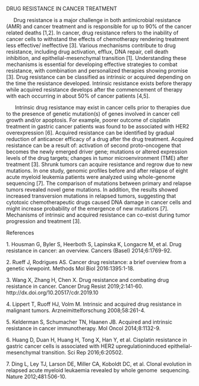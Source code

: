 DRUG RESISTANCE IN CANCER TREATMENT

     Drug resistance is a major challenge in both antimicrobial resistance (AMR) and cancer treatment and is responsible for up to 90% of the cancer related deaths \[1,2]. In cancer, drug resistance refers to the inability of cancer cells to withstand the effects of chemotherapy rendering treatment less effective/ ineffective \[3]. Various mechanisms contribute to drug resistance, including drug activation, efflux, DNA repair, cell death inhibition, and epithelial-mesenchymal transition \[1]. Understanding these mechanisms is essential for developing effective strategies to combat resistance, with combination and personalized therapies showing promise \[3]. Drug resistance can be classified as intrinsic or acquired depending on the time the resistance developed. Intrinsic resistance exists before therapy while acquired resistance develops after the commencement of therapy with each occurring in about 50% of cancer patients \[4,5].

      Intrinsic drug resistance may exist in cancer cells prior to therapies due to the presence of genetic mutation(s) of genes involved in cancer cell growth and/or apoptosis. For example, poorer outcome of cisplatin treatment in gastric cancer patients was found to be associated with HER2 overexpression \[6]. Acquired resistance can be identified by gradual reduction of anticancer efficacy of a drug after the drug treatment. Acquired resistance can be a result of: activation of second proto-oncogene that becomes the newly emerged driver gene; mutations or altered expression levels of the drug targets; changes in tumor microenvironment (TME) after treatment \[3]. Shrunk tumors can acquire resistance and regrow due to new mutations. In one study, genomic profiles before and after relapse of eight acute myeloid leukemia patients were analyzed using whole-genome sequencing \[7]. The comparison of mutations between primary and relapse tumors revealed novel gene mutations. In addition, the results showed increased transversion mutations in relapsed tumors, suggesting that cytotoxic chemotherapeutic drugs caused DNA damage in cancer cells and might increase probability of the emergence of new mutations \[7]. Mechanisms of intrinsic and acquired resistance can co-exist during tumor progression and treatment \[3].

References

1\. Housman G, Byler S, Heerboth S, Lapinska K, Longacre M, et al. Drug resistance in cancer: an overview. Cancers (Basel) 2014;6:1769-92.

2\. Rueff J, Rodrigues AS. Cancer drug resistance: a brief overview from a genetic viewpoint. Methods Mol Biol 2016:1395:1-18.

3\. Wang X, Zhang H, Chen X. Drug resistance and combating drug resistance in cancer. Cancer Drug Resist 2019;2:141-60. http\://dx.doi.org/10.20517/cdr.2019.10

4\. Lippert T, Ruoff HJ, Volm M. Intrinsic and acquired drug resistance in malignant tumors. Arzneimittelforschung 2008;58:261-4.

5\.  Kelderman S, Schumacher TN, Haanen JB. Acquired and intrinsic resistance in cancer immunotherapy. Mol Oncol 2014;8:1132-9.

6\. Huang D, Duan H, Huang H, Tong X, Han Y, et al. Cisplatin resistance in gastric cancer cells is associated with HER2 upregulationinduced epithelial-mesenchymal transition. Sci Rep 2016;6:20502.

7\. Ding L, Ley TJ, Larson DE, Miller CA, Koboldt DC, et al. Clonal evolution in relapsed acute myeloid leukaemia revealed by whole genome  sequencing. Nature 2012;481:506-10.
